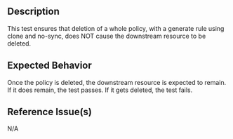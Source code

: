 ## Description

This test ensures that deletion of a whole policy, with a generate rule using clone and no-sync, does NOT cause the downstream resource to be deleted.

## Expected Behavior

Once the policy is deleted, the downstream resource is expected to remain. If it does remain, the test passes. If it gets deleted, the test fails.

## Reference Issue(s)

N/A